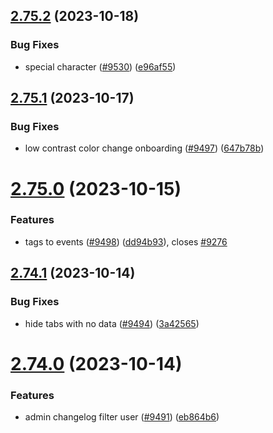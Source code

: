 ## [2.75.2](https://github.com/EddieHubCommunity/BioDrop/compare/v2.75.1...v2.75.2) (2023-10-18)


### Bug Fixes

* special character ([#9530](https://github.com/EddieHubCommunity/BioDrop/issues/9530)) ([e96af55](https://github.com/EddieHubCommunity/BioDrop/commit/e96af5581929d10fd00cb5c834be0547966c66c8))



## [2.75.1](https://github.com/EddieHubCommunity/BioDrop/compare/v2.75.0...v2.75.1) (2023-10-17)


### Bug Fixes

* low contrast color change onboarding ([#9497](https://github.com/EddieHubCommunity/BioDrop/issues/9497)) ([647b78b](https://github.com/EddieHubCommunity/BioDrop/commit/647b78b0a46bb0b44607009cdef8fb63a5b12ae3))



# [2.75.0](https://github.com/EddieHubCommunity/BioDrop/compare/v2.74.1...v2.75.0) (2023-10-15)


### Features

* tags to events ([#9498](https://github.com/EddieHubCommunity/BioDrop/issues/9498)) ([dd94b93](https://github.com/EddieHubCommunity/BioDrop/commit/dd94b9372262b7f5087d61bb9482d468157d7f24)), closes [#9276](https://github.com/EddieHubCommunity/BioDrop/issues/9276)



## [2.74.1](https://github.com/EddieHubCommunity/BioDrop/compare/v2.74.0...v2.74.1) (2023-10-14)


### Bug Fixes

* hide tabs with no data ([#9494](https://github.com/EddieHubCommunity/BioDrop/issues/9494)) ([3a42565](https://github.com/EddieHubCommunity/BioDrop/commit/3a4256556ba8a3928ac33a1eb9e44ff23ed434da))



# [2.74.0](https://github.com/EddieHubCommunity/BioDrop/compare/v2.73.0...v2.74.0) (2023-10-14)


### Features

* admin changelog filter user ([#9491](https://github.com/EddieHubCommunity/BioDrop/issues/9491)) ([eb864b6](https://github.com/EddieHubCommunity/BioDrop/commit/eb864b6a497f526c8b3d43cfbcbbe759acfdb869))



